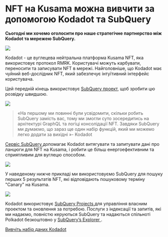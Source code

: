 # NFT на Kusama можна вивчити за допомогою Kodadot та SubQuery

**Сьогодні ми хочемо оголосити про наше стратегічне партнерство між Kodadot та мережею SubQuery.**

![](https://miro.medium.com/max/1400/1*Y4kdG9uEoxrySzb19QKxPg.gif)

Kodadot - це вуглецева нейтральна платформа Kusama NFT, яка використовує протокол RMRK. Користувачі можуть карбувати, переносити та записувати NFT в мережі. Найголовніше, що Kodadot має чуйний веб-дослідник NFT, який забезпечує інтуїтивний інтерфейс користувача.

Цей передній кінець використовує [ SubQuery проект](https://explorer.subquery.network/subquery/vikiival/magick), щоб зробити цю розвідку швидшою.

![](https://miro.medium.com/max/1400/0*3TdpXjj1iwGNdA3n)

> «На першому ми повинні були усвідомити, скільки робить SubQuery замість вас, тому ми змогли суто зосередитись на архітектурі GraphQL та логіці консолідації NFT. Завдяки SubQuery ми думаємо, що зараз ще один набір функцій, який ми можемо легко додати за вихідні »- Kodadot

[ Сервіс SubQuery ](https://subquery.network/) допомагає Kodadot витягувати та запитувати дані про ланцюги для NFT на Kusama, і робити це більш енергоефективним та сприятливим для вуглецю способом.

![](https://miro.medium.com/max/1400/0*AocvCHVWMsGtH1Oz)

У наведеному нижче прикладі ми використовуємо SubQuery для пошуку перших 5 результатів NFT, які відповідають пошуковому терміну "Canary" на Kusama.

![](https://miro.medium.com/max/1400/0*QTzLpC0D-pYWDngZ)

Kodadot використовує [ SubQuery Projects ](https://project.subquery.network/) для управління власним проектом та оновлення за потребою. Послуги з індексації та запитів, які ми надаємо, повністю керуються SubQuery та надаються спільноті Polkadot безкоштовно у [ SubQuery’s Explorer ](https://explorer.subquery.network/).

[Вивчіть набір даних Kodadot](https://explorer.subquery.network/subquery/vikiival/magick)